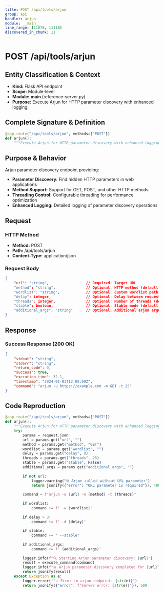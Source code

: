 ```yaml
---
title: POST /api/tools/arjun
group: api
handler: arjun
module: __main__
line_range: [11078, 11118]
discovered_in_chunk: 11
---
```


# POST /api/tools/arjun

## Entity Classification & Context
- **Kind:** Flask API endpoint
- **Scope:** Module-level
- **Module:** __main__ (reference-server.py)
- **Purpose:** Execute Arjun for HTTP parameter discovery with enhanced logging

## Complete Signature & Definition
```python
@app.route("/api/tools/arjun", methods=["POST"])
def arjun():
    """Execute Arjun for HTTP parameter discovery with enhanced logging"""
```

## Purpose & Behavior
Arjun parameter discovery endpoint providing:
- **Parameter Discovery:** Find hidden HTTP parameters in web applications
- **Method Support:** Support for GET, POST, and other HTTP methods
- **Threading Control:** Configurable threading for performance optimization
- **Enhanced Logging:** Detailed logging of parameter discovery operations

## Request

### HTTP Method
- **Method:** POST
- **Path:** /api/tools/arjun
- **Content-Type:** application/json

### Request Body
```json
{
    "url": "string",                 // Required: Target URL
    "method": "string",              // Optional: HTTP method (default: GET)
    "wordlist": "string",            // Optional: Custom wordlist path
    "delay": integer,                // Optional: Delay between requests (default: 0)
    "threads": integer,              // Optional: Number of threads (default: 25)
    "stable": boolean,               // Optional: Stable mode (default: false)
    "additional_args": "string"      // Optional: Additional arjun arguments
}
```

## Response

### Success Response (200 OK)
```json
{
    "stdout": "string",
    "stderr": "string",
    "return_code": 0,
    "success": true,
    "execution_time": 32.1,
    "timestamp": "2024-01-01T12:00:00Z",
    "command": "arjun -u https://example.com -m GET -t 25"
}
```

## Code Reproduction
```python
@app.route("/api/tools/arjun", methods=["POST"])
def arjun():
    """Execute Arjun for HTTP parameter discovery with enhanced logging"""
    try:
        params = request.json
        url = params.get("url", "")
        method = params.get("method", "GET")
        wordlist = params.get("wordlist", "")
        delay = params.get("delay", 0)
        threads = params.get("threads", 25)
        stable = params.get("stable", False)
        additional_args = params.get("additional_args", "")
        
        if not url:
            logger.warning("🌐 Arjun called without URL parameter")
            return jsonify({"error": "URL parameter is required"}), 400
        
        command = f"arjun -u {url} -m {method} -t {threads}"
        
        if wordlist:
            command += f" -w {wordlist}"
        
        if delay > 0:
            command += f" -d {delay}"
        
        if stable:
            command += " --stable"
        
        if additional_args:
            command += f" {additional_args}"
        
        logger.info(f"🔍 Starting Arjun parameter discovery: {url}")
        result = execute_command(command)
        logger.info(f"📊 Arjun parameter discovery completed for {url}")
        return jsonify(result)
    except Exception as e:
        logger.error(f"💥 Error in arjun endpoint: {str(e)}")
        return jsonify({"error": f"Server error: {str(e)}"}), 500
```
